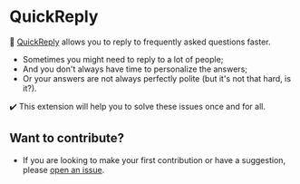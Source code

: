# QuickReply

🌟 [QuickReply](https://chrome.google.com/webstore/detail/quickreply/enngmhjfhandgjeccahinpmjfmllklki) allows you to reply to frequently asked questions faster.

* Sometimes you might need to reply to a lot of people;
* And you don't always have time to personalize the answers;
* Or your answers are not always perfectly polite (but it's not that hard, is it?).

✔️ This extension will help you to solve these issues once and for all.

## Want to contribute?

* If you are looking to make your first contribution or have a suggestion, please [open an issue](https://github.com/FSou1/QuickReply/issues/new).

